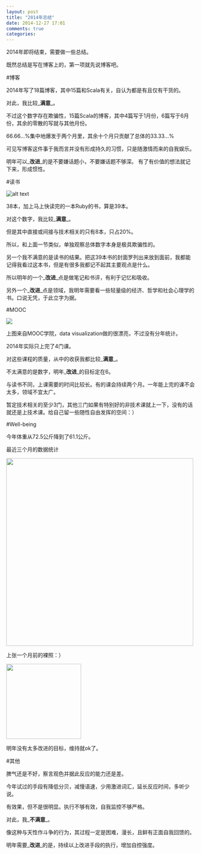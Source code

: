 ```yaml
---
layout: post
title: "2014年总结"
date: 2014-12-27 17:01
comments: true
categories:
---
```


2014年即将结束，需要做一些总结。

既然总结是写在博客上的，第一项就先说博客吧。

#博客

2014年写了18篇博客，其中15篇和Scala有关，自认为都是有且仅有干货的。

对此，我比较_**满意**_。

不过这个数字存在欺骗性，15篇Scala的博客，其中4篇写于1月份，6篇写于6月份，其余的零散的写就与其他月份。

66.66...%集中地爆发于两个月里，其余十个月只贡献了总体的33.33...%

可见写博客这件事于我而言并没有形成持久的习惯，只是随激情而来的自我娱乐。

明年可以_**改进**_的是不要嫌话题小，不要嫌话题不够深。
有了有价值的想法就记下来，形成惯性。

#读书

![alt text](http://i3.tietuku.com/363db6f06852244e.png)

38本，加上马上快读完的一本Ruby的书，算是39本。

对这个数字，我比较_**满意**_。

但是其中直接或间接与技术相关的只有8本，只占20%。

所以，和上面一节类似，单独观察总体数字本身是极具欺骗性的。

另一个我不满意的是读书的结果。把这39本书的封面罗列出来放到面前，我都能记得我看过这本书，但是有很多我都记不起其主要观点是什么。

所以明年的一个_**改进**_点是做笔记和书评，有利于记忆和吸收。

另外一个_**改进**_点是领域，我明年需要看一些轻量级的经济、哲学和社会心理学的书。口说无凭，于此立字为据。

#MOOC

![](http://i2.tietuku.com/98b280b6a1ac2512.png)

上图来自MOOC学院，data visualization做的很漂亮，不过没有分年统计。

2014年实际只上完了4门课。

对这些课程的质量，从中的收获我都比较_**满意**_。

不太满意的是数字，明年_**改进**_的目标定在6。

与读书不同，上课需要的时间比较长。有的课会持续两个月。一年能上完的课不会太多，领域不宜太广。

暂定技术相关的至少3门，其他三门如果有特别好的非技术课就上一下，没有的话就还是上技术课。给自己留一些随性自由发挥的空间：）

#Well-being

今年体重从72.5公斤降到了61.1公斤。

最近三个月的数据统计

<img src="http://i3.tietuku.com/f020ea0a6adc01a6.png" style="width: 500px;"/>

上张一个月前的裸照：）

<img src="http://i3.tietuku.com/df10eb25abd486c8.png" style="width: 200px;"/>

明年没有太多改进的目标，维持就ok了。

#其他

脾气还是不好，察言观色并据此反应的能力还是差。

今年试过的手段有降低分贝，减慢语速，少用激进词汇，延长反应时间，多听少说。

有效果，但不是很明显。执行不够有效，自我监控不够严格。

对此，我_**不满意**_。

像这种与天性作斗争的行为，其过程一定是困难，漫长，且鲜有正面自我回馈的。

明年需要_**改进**_的是，持续以上改进手段的执行，增加自控强度。
